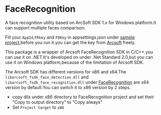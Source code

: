 # FaceRecognition
A face recognition utility based on ArcSoft SDK 1.x for Windows platform.It can support multiple faces comparison.

Fill your `AppId`,`FRkey` and `FDKey` in appsettings.json under [sample project](https://github.com/colin-chang/FaceRecognition/tree/master/ColinChang.FaceRecognition.Sample),before you run it.you can get the key from [Arcsoft](https://ai.arcsoft.com.cn/product/arcface.html) freely.

This package is a wrapper of Arcsoft FaceRecognition SDK in C/C++.you can use it on .NET.It's developed on under .Net Standard 2.0,but you can use it on Windows platform,because of the limitation of Arcsoft SDK.

The Arcsoft SDK has different versions for x86 and x64.The `libarcsoft_fsdk_face_detection.dll` and `libarcsoft_fsdk_face_recognition.dll` under [FaceRecognition](https://github.com/colin-chang/FaceRecognition/tree/master/ColinChang.FaceRecognition) are x64 version by default.You can switch it to x86 version by 2 steps.

* copy dlls under x86 directory to FaceRecognition project and set their "Copy to output directory" to "Copy always"
* Set `Project target` to `x86`
